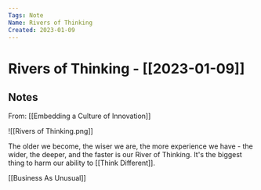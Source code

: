 ```yaml
---
Tags: Note 
Name: Rivers of Thinking
Created: 2023-01-09
---
```

# Rivers of Thinking - [[2023-01-09]]
## Notes
From: [[Embedding a Culture of Innovation]]

![[Rivers of Thinking.png]]

The older we become, the wiser we are, the more experience we have - the wider, the deeper, and the faster is our River of Thinking. It's the biggest thing to harm our ability to [[Think Different]].

[[Business As Unusual]]